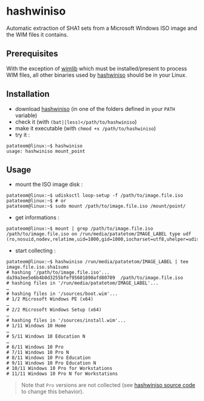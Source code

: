 # hashwiniso

Automatic extraction of SHA1 sets from a Microsoft Windows ISO image and the WIM files it contains.


## Prerequisites

With the exception of [wimlib](https://github.com/ebiggers/wimlib) which must be installed/present to process WIM files, all other binaries used by [hashwiniso](hashwiniso) should be in your Linux.


## Installation

- download [hashwiniso](https://raw.githubusercontent.com/patatetom/rds4xways/master/hashwiniso) (in one of the folders defined in your `PATH` variable) 
- check it (with `(bat||less)</path/to/hashwiniso`)
- make it executable (with `chmod +x /path/to/hashwiniso`)
- try it :

```console
patateom@linux:~$ hashwiniso 
usage: hashwiniso mount_point
```


## Usage

- mount the ISO image disk :

```console
patateom@linux:~$ udisksctl loop-setup -f /path/to/image.file.iso
patateom@linux:~$ # or
patateom@linux:~$ sudo mount /path/to/image.file.iso /mount/point/
```

- get informations :

```console
patateom@linux:~$ mount | grep /path/to/image.file.iso
/path/to/image.file.iso on /run/media/patatetom/IMAGE_LABEL type udf (ro,nosuid,nodev,relatime,uid=1000,gid=1000,iocharset=utf8,uhelper=udisks2)
```

- start collecting :

```console
patateom@linux:~$ hashwiniso /run/media/patatetom/IMAGE_LABEL | tee image.file.iso.sha1sums
# hashing '/path/to/image.file.iso'...
da39a3ee5e6b4b0d3255bfef95601890afd80709  /path/to/image.file.iso
# hashing files in '/run/media/patatetom/IMAGE_LABEL'...
…
# hashing files in '/sources/boot.wim'...
# 1/2 Microsoft Windows PE (x64)
…
# 2/2 Microsoft Windows Setup (x64)
…
# hashing files in '/sources/install.wim'...
# 1/11 Windows 10 Home
…
# 5/11 Windows 10 Education N
…
# 6/11 Windows 10 Pro
# 7/11 Windows 10 Pro N
# 8/11 Windows 10 Pro Education
# 9/11 Windows 10 Pro Education N
# 10/11 Windows 10 Pro for Workstations
# 11/11 Windows 10 Pro N for Workstations
```

> Note that `Pro` versions are not collected (see [hashwiniso source code](hashwiniso) to change this behavior).

